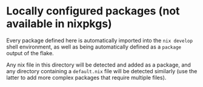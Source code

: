 # Locally configured packages (not available in nixpkgs)

Every package defined here is automatically imported into the `nix develop` shell environment, as
well as being automatically defined as a `package` output of the flake.

Any nix file in this directory will be detected and added as a package, and any directory containing
a `default.nix` file will be detected similarly (use the latter to add more complex packages that
require multiple files).
